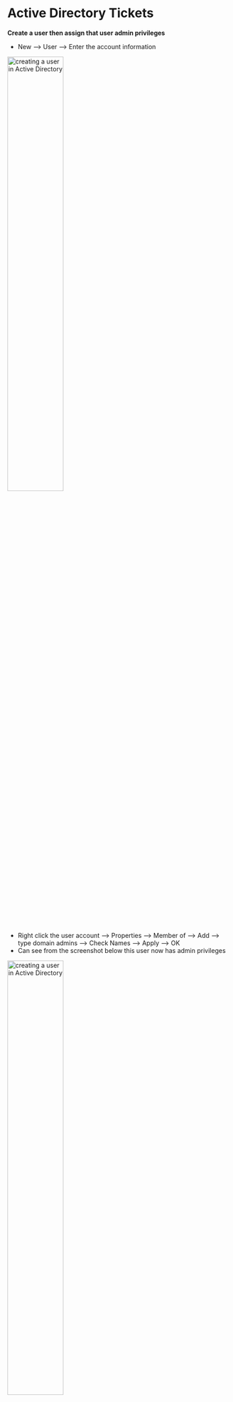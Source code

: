 <h1>Active Directory Tickets</h1>

**Create a user then assign that user admin privileges**
- New --> User --> Enter the account information 

<img src="https://i.imgur.com/kqRxoQe.png" height="50%" width="50%" alt="creating a user in Active Directory"/>

- Right click the user account --> Properties --> Member of --> Add --> type domain admins --> Check Names --> Apply --> OK
- Can see from the screenshot below this user now has admin privileges

<img src="https://i.imgur.com/SuazUl0.png" height="50%" width="50%" alt="creating a user in Active Directory"/>


**How to check if a computer is being managed by Active Directory**
- Right click Start --> System --> Rename is PC (advanced)
- Can see from the screenshot below that this PC is not being managed by Active Directory because it is in a workgroup

  <img src="https://i.imgur.com/BjD49pT.png" height="50%" width="50%" alt="creating a user in Active Directory"/>

**How to find information on the local account of a computer**
- Right click Start --> Computer Management --> Local Users and Groups --> Users 

<img src="https://i.imgur.com/lwSSLT3.png" height="50%" width="50%" alt="creating a user in Active Directory"/>

**How to see which computer has been joined to the domain**
- In the Domain Controller --> Domain name --> Computers

**Join a computer to the domain**
- On the computer, set the DNS to be the DC's IP address
- Right click Start --> System --> Rename this PC (advanced) --> Change --> Domain --> Enter your Domain name --> Enter the the Domain name\admin account & passwo
- Go to Active Directory Users and Computers and see if the computer has been added to the Computers folder

**When attemping to login using the account created in AD, the error message (screenshot below) appears**

<img src="https://i.imgur.com/6jJpbIC.png" height="50%" width="50%" alt="DNS settings in Azure"/>

- Server Manager --> Tools --> Group policy management -->

New Start from here 
---
**Ticket 1 <br>
Name: Charles Morgan <br>
Job title: HR Consultant <br>
Office: 349**

- Right click New --> User --> Enter the user information
- Once user has been created --> Right click the account --> Properties --> Organisation --> Enter the Job Title --> General --> Enter the office number

<img src="https://i.imgur.com/4BpGl1y.png" height="50%" width="50%" alt="creating a user in Active Directory"/>

- This user will now be able to login to any machine that is connected to the domain

**Ticket 2 <br>
New Group <br>
Name: Human Resources <br>
Add Charles Morgan to this group** <br>

- Right click --> New --> Group --> Enter the group name --> Enter the group type and scope
- Right click the user's name --> Properties --> Member of --> Add --> Type Human Resources --> Check Names --> Apply --> OK

<img src="https://i.imgur.com/7sLKV8z.png" height="50%" width="50%" alt="creating a user in Active Directory"/>

***Flashcard group type security & distribution, group scope - domain local, global, universe***
***Flashcard difference between organisational unit and containers***

**Ticket 3 <br>
New Organisational Unit <br>
OU: HumanResourceOU <br>
Add Human Resources group to OU**

- Right click the domain name --> New --> Organisational Unit --> Enter the name
- Right click the Human Resource group --> Move --> HumanResourcesOU

**How to search for a user in AD**
- ADUC --> In the top bar select 'Find objects in active directory domain services' --> Enter the name of the user --> Find Now

<img src="https://i.imgur.com/tqPqK61.png" height="50%" width="50%" alt="creating a user in Active Directory"/>

**How to reset a password in AD**
- Find the user in AD --> Right click --> Reset password

**See password and lockout policy**
- AD --> Tools --> Group policy management --> Forest --> Domains --> Right click Default Domain policy --> Edit --> Policies --> Windows Settings --> Security settings --> Account policies

<img src="https://i.imgur.com/eT1BjFp.png" height="50%" width="50%" alt="creating a user in Active Directory"/>

**Ticket 4:<br>
My account is locked can you help?**

- AD --> Right click the account --> Properties --> Account --> Unlock account
  
<img src="https://i.imgur.com/1tnmGj4.png" height="50%" width="50%" alt="creating a user in Active Directory"/>

**How to disable an account**
- AD --> Right click the account --> Disable account

<br> <br>

**People may use scripts when they login**
 - Right click account --> Properties --> Profile
 - **Logon script** - script that is executed automatically when a user logs into their computer. Such as, run 
 a program, set up printers, and connect to shared folders.

**Home folder**
 - location on a network server where a user can store and access their personal files and data.
 - Right click account --> Properties --> Profile

**Changing someone's lastname can cause issues**
 - Their user account, email address, and other associated information may need to be updated to reflect the new last name.

**Get access to more features in the Properties tab**
- View --> Advanced Features

<img src="https://i.imgur.com/141ngkZ.png" height="50%" width="50%" alt="creating a user in Active Directory"/>

**Download ADManager Plus**
 - Create and login with admin account
 - If having problem connecting to the internet
   - Change adapter options --> Ethernet --> IPv4 --> Properties --> preferred dns: 8.8.8.8 (Change this back once download is complete)
 - Download google chrome
 - Search and downloadad manageengine admanager plus
 - Once downloaded run the program as an admin 






